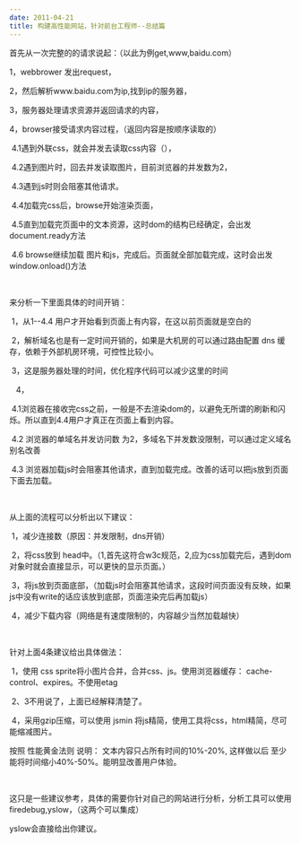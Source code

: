 ```yaml
---
date: 2011-04-21
title: 构建高性能网站，针对前台工程师--总结篇
---
```



<p>首先从一次完整的的请求说起：（以此为例get,www,baidu.com）</p> <p>1，webbrower 发出request，</p> <p>2，然后解析www.baidu.com为ip,找到ip的服务器，</p> <p>3，服务器处理请求资源并返回请求的内容，</p> <p>4，browser接受请求内容过程，（返回内容是按顺序读取的）</p> <p><span style="white-space: pre;"> </span>4.1遇到外联css，就会并发去读取css内容（），</p> <p><span style="white-space: pre;"> </span>4.2遇到图片时，回去并发读取图片，目前浏览器的并发数为2，</p> <p><span style="white-space: pre;"> </span>4.3遇到js时则会阻塞其他请求。</p> <p><span style="white-space: pre;"> </span>4.4加载完css后，browse开始渲染页面，</p> <p><span style="white-space: pre;"> </span>4.5直到加载完页面中的文本资源，这时dom的结构已经确定，会出发 document.ready方法</p> <p><span style="white-space: pre;"> </span>4.6 browse继续加载 图片和js，完成后。页面就全部加载完成，这时会出发 window.onload()方法</p> <p>&nbsp;</p> <p>来分析一下里面具体的时间开销：</p> <p><span style="white-space: pre;"> </span>1，从1--4.4 用户才开始看到页面上有内容，在这以前页面就是空白的</p> <p><span style="white-space: pre;"> </span>2，解析域名也是有一定时间开销的，如果是大机房的可以通过路由配置 dns 缓存，依赖于外部机房环境，可控性比较小。 &nbsp;</p> <p><span style="white-space: pre;"> </span>3，这是服务器处理的时间，优化程序代码可以减少这里的时间</p> <p>&nbsp;&nbsp;<span style="white-space: pre;"> </span>4，</p> <p><span style="white-space: pre;"> </span>4.1浏览器在接收完css之前，一般是不去渲染dom的，以避免无所谓的刷新和闪烁。所以直到4.4用户才真正在页面上看到内容。</p> <p><span style="white-space: pre;"> </span>4.2 浏览器的单域名并发访问数&nbsp;为2，多域名下并发数没限制，可以通过定义域名别名改善</p> <p><span style="white-space: pre;"> </span>4.3 浏览器加载js时会阻塞其他请求，直到加载完成。改善的话可以把js放到页面下面去加载。</p> <p>&nbsp;</p> <p>从上面的流程可以分析出以下建议：</p> <p><span style="white-space: pre;"> </span>1，减少连接数（原因：并发限制，dns开销）</p> <p><span style="white-space: pre;"> </span>2，将css放到 head中。（1,首先这符合w3c规范，2,应为css加载完后，遇到dom对象时就会直接显示，可以更快的显示页面。）</p> <p><span style="white-space: pre;"> </span>3，将js放到页面底部，（加载js时会阻塞其他请求，这段时间页面没有反映，如果js中没有write的话应该放到底部，页面渲染完后再加载js）</p> <p><span style="white-space: pre;"> </span>4，减少下载内容（网络是有速度限制的，内容越少当然加载越快）</p> <p>&nbsp;</p> <p>针对上面4条建议给出具体做法：</p> <p><span style="white-space: pre;"> </span>1，使用 css sprite将小图片合并，合并css、js。使用浏览器缓存： cache-control、expires。不使用etag</p> <p><span style="white-space: pre;"> </span>2、3不用说了，上面已经解释清楚了。</p> <p><span style="white-space: pre;"> </span>4，采用gzip压缩，可以使用 jsmin 将js精简，使用工具将css，html精简，尽可能缩减图片。</p> <p>按照 性能黄金法则 说明： 文本内容只占所有时间的10%-20%, 这样做以后 至少能将时间缩小40%-50%。能明显改善用户体验。</p> <p>&nbsp;</p> <p>这只是一些建议参考，具体的需要你针对自己的网站进行分析，分析工具可以使用firedebug,yslow，（这两个可以集成）</p> <p>yslow会直接给出你建议。</p> <p>&nbsp;</p> <p>&nbsp;</p>